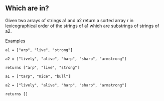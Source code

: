 ## Which are in?

Given two arrays of strings a1 and a2 return a sorted array r in lexicographical order of the strings of a1 which are substrings of strings of a2.

Examples
```
a1 = ["arp", "live", "strong"]

a2 = ["lively", "alive", "harp", "sharp", "armstrong"]

returns ["arp", "live", "strong"]

a1 = ["tarp", "mice", "bull"]

a2 = ["lively", "alive", "harp", "sharp", "armstrong"]

returns []
```